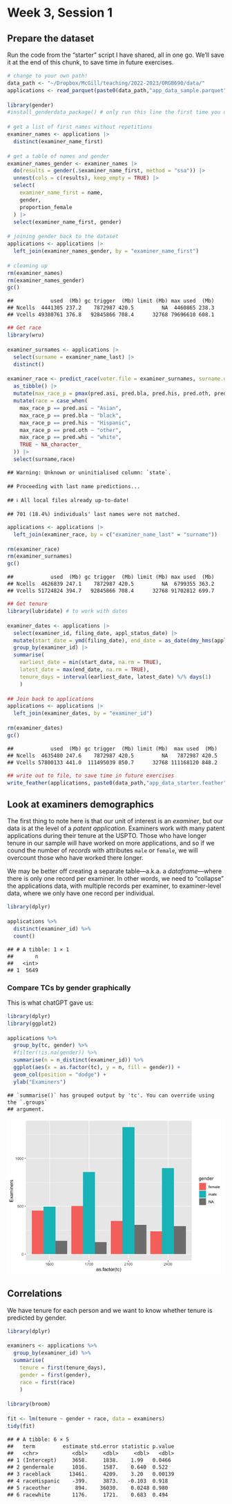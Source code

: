 Week 3, Session 1
================

## Prepare the dataset

Run the code from the “starter” script I have shared, all in one go.
We’ll save it at the end of this chunk, to save time in future
exercises.

``` r
# change to your own path!
data_path <- "~/Dropbox/McGill/teaching/2022-2023/ORGB690/data/"
applications <- read_parquet(paste0(data_path,"app_data_sample.parquet"))

library(gender)
#install_genderdata_package() # only run this line the first time you use the package, to get data for it

# get a list of first names without repetitions
examiner_names <- applications |> 
  distinct(examiner_name_first)

# get a table of names and gender
examiner_names_gender <- examiner_names |> 
  do(results = gender(.$examiner_name_first, method = "ssa")) |> 
  unnest(cols = c(results), keep_empty = TRUE) |> 
  select(
    examiner_name_first = name,
    gender,
    proportion_female
  ) |> 
  select(examiner_name_first, gender)

# joining gender back to the dataset
applications <- applications |> 
  left_join(examiner_names_gender, by = "examiner_name_first")

# cleaning up
rm(examiner_names)
rm(examiner_names_gender)
gc()
```

    ##            used  (Mb) gc trigger  (Mb) limit (Mb) max used  (Mb)
    ## Ncells  4441305 237.2    7872987 420.5         NA  4460865 238.3
    ## Vcells 49380761 376.8   92845866 708.4      32768 79696610 608.1

``` r
## Get race
library(wru)

examiner_surnames <- applications |> 
  select(surname = examiner_name_last) |> 
  distinct()

examiner_race <- predict_race(voter.file = examiner_surnames, surname.only = T) |> 
  as_tibble() |> 
  mutate(max_race_p = pmax(pred.asi, pred.bla, pred.his, pred.oth, pred.whi)) |> 
  mutate(race = case_when(
    max_race_p == pred.asi ~ "Asian",
    max_race_p == pred.bla ~ "black",
    max_race_p == pred.his ~ "Hispanic",
    max_race_p == pred.oth ~ "other",
    max_race_p == pred.whi ~ "white",
    TRUE ~ NA_character_
  )) |> 
  select(surname,race)
```

    ## Warning: Unknown or uninitialised column: `state`.

    ## Proceeding with last name predictions...

    ## ℹ All local files already up-to-date!

    ## 701 (18.4%) individuals' last names were not matched.

``` r
applications <- applications |> 
  left_join(examiner_race, by = c("examiner_name_last" = "surname"))

rm(examiner_race)
rm(examiner_surnames)
gc()
```

    ##            used  (Mb) gc trigger  (Mb) limit (Mb) max used  (Mb)
    ## Ncells  4626839 247.1    7872987 420.5         NA  6799355 363.2
    ## Vcells 51724824 394.7   92845866 708.4      32768 91702812 699.7

``` r
## Get tenure
library(lubridate) # to work with dates

examiner_dates <- applications |> 
  select(examiner_id, filing_date, appl_status_date) |> 
  mutate(start_date = ymd(filing_date), end_date = as_date(dmy_hms(appl_status_date))) |> 
  group_by(examiner_id) |> 
  summarise(
    earliest_date = min(start_date, na.rm = TRUE), 
    latest_date = max(end_date, na.rm = TRUE),
    tenure_days = interval(earliest_date, latest_date) %/% days(1)
    ) 

## Join back to applications
applications <- applications |> 
  left_join(examiner_dates, by = "examiner_id")

rm(examiner_dates)
gc()
```

    ##            used  (Mb) gc trigger  (Mb) limit (Mb)  max used  (Mb)
    ## Ncells  4635480 247.6    7872987 420.5         NA   7872987 420.5
    ## Vcells 57800133 441.0  111495039 850.7      32768 111168120 848.2

``` r
## write out to file, to save time in future exercises
write_feather(applications, paste0(data_path,"app_data_starter.feather"))
```

## Look at examiners demographics

The first thing to note here is that our unit of interest is an
*examiner*, but our data is at the level of a *patent application*.
Examiners work with many patent applications during their tenure at the
USPTO. Those who have longer tenure in our sample will have worked on
more applications, and so if we cound the number of *records* with
attributes `male` or `female`, we will overcount those who have worked
there longer.

We may be better off creating a separate table—a.k.a. a
*dataframe*—where there is only one record per examiner. In other words,
we need to “collapse” the applications data, with multiple records per
examiner, to examiner-level data, where we only have one record per
individual.

``` r
library(dplyr)

applications %>%
  distinct(examiner_id) %>%
  count()
```

    ## # A tibble: 1 × 1
    ##       n
    ##   <int>
    ## 1  5649

### Compare TCs by gender graphically

This is what chatGPT gave us:

``` r
library(dplyr)
library(ggplot2)

applications %>%
  group_by(tc, gender) %>%
  #filter(!is.na(gender)) %>%
  summarise(n = n_distinct(examiner_id)) %>%
  ggplot(aes(x = as.factor(tc), y = n, fill = gender)) +
  geom_col(position = "dodge") +
  ylab("Examiners")
```

    ## `summarise()` has grouped output by 'tc'. You can override using the `.groups`
    ## argument.

![](w3s1_files/figure-gfm/compare-tcs-1.png)<!-- -->

## Correlations

We have tenure for each person and we want to know whether tenure is
predicted by gender.

``` r
library(dplyr)

examiners <- applications %>%
  group_by(examiner_id) %>%
  summarise(
    tenure = first(tenure_days), 
    gender = first(gender),
    race = first(race)
    )

library(broom)

fit <- lm(tenure ~ gender + race, data = examiners)
tidy(fit)
```

    ## # A tibble: 6 × 5
    ##   term         estimate std.error statistic p.value
    ##   <chr>           <dbl>     <dbl>     <dbl>   <dbl>
    ## 1 (Intercept)     3658.     1838.    1.99   0.0466 
    ## 2 gendermale      1016.     1587.    0.640  0.522  
    ## 3 raceblack      13461.     4209.    3.20   0.00139
    ## 4 raceHispanic    -399.     3873.   -0.103  0.918  
    ## 5 raceother        894.    36030.    0.0248 0.980  
    ## 6 racewhite       1176.     1721.    0.683  0.494
